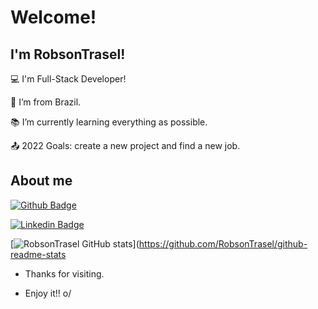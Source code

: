 # Welcome!

 

## I'm RobsonTrasel!

 

:computer: I'm Full-Stack Developer!

:house_with_garden: I’m from Brazil.

:books: I’m currently learning everything as possible.

:outbox_tray: 2022 Goals: create a new project and find a new job.

 

## About me

[![Github Badge](https://img.shields.io/badge/-Github-000?style=flat-square&logo=Github&logoColor=white&link=https://github.com/RobsonTrasel)](https://github.com/RobsonTrasel)

[![Linkedin Badge](https://img.shields.io/badge/-LinkedIn-blue?style=flat-square&logo=Linkedin&logoColor=white&link=https://www.linkedin.com/in/uniarobson/)](https://www.linkedin.com/in/uniarobson/)

[![RobsonTrasel GitHub stats](https://github-readme-stats.vercel.app/api?username=RobsonTrasel)](https://github.com/RobsonTrasel/github-readme-stats

- Thanks for visiting.

- Enjoy it!! o/
